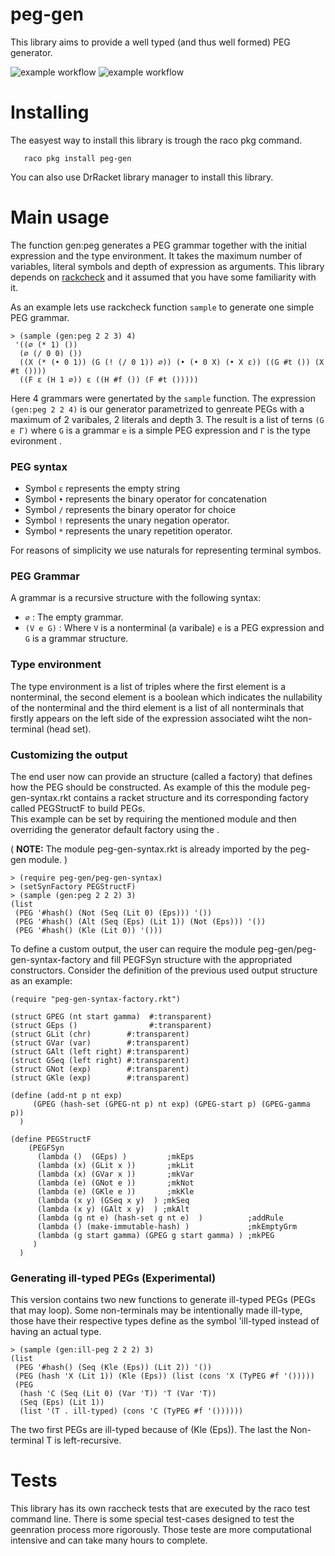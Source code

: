 peg-gen
==============
This library aims to provide a well typed (and thus well formed) PEG generator. 

 

![example workflow](https://github.com/lives-group/pegwfgen/actions/workflows/main.yml/badge.svg)
![example workflow](https://github.com/lives-group/pegwfgen/actions/workflows/test.yml/badge.svg)



# Installing

The easyest way to install this library is trough the raco pkg command. 

```racket
   raco pkg install peg-gen
```
You can also use DrRacket library manager to install this library. 

# Main usage

The function gen:peg generates a PEG grammar together with the initial expression and the type environment. It takes the maximum number of variables, literal symbols and depth of expression as arguments.  This library depends on  [rackcheck](https://docs.racket-lang.org/rackcheck/index.html) and it assumed that you have some familiarity with it. 

As an example lets use rackcheck function `sample` to generate one simple PEG grammar.

```racket
> (sample (gen:peg 2 2 3) 4)
 '((∅ (* 1) ())
  (∅ (/ 0 0) ())
  ((X (* (• 0 1)) (G (! (/ 0 1)) ∅)) (• (• 0 X) (• X ε)) ((G #t ()) (X #t ())))
  ((F ε (H 1 ∅)) ε ((H #f ()) (F #t ()))))
```

Here 4 grammars were genertated by the `sample` function.  The expression `(gen:peg 2 2 4)` is our generator parametrized to genreate PEGs with a maximum of 2 varibales, 2 literals and depth 3. The result is a list of  terns  `(G e Γ)`  where `G` is a  grammar  `e` is a simple PEG expression and `Γ` is the type evironment .


### PEG syntax

* Symbol `ε` represents  the empty string
* Symbol `•` represents the binary operator for concatenation
* Symbol `/` represents the binary operator for choice
* Symbol `!` represents the unary negation operator.
* Symbol `*` represents the unary repetition operator. 

For reasons of simplicity we use naturals for representing terminal symbos. 

### PEG Grammar

A grammar is a recursive structure with the following syntax: 

* `∅` :  The empty grammar.
* `(V e G)` : Where `V` is a nonterminal (a varibale)  `e` is a PEG expression and  `G` is a grammar structure.

### Type environment

The type environment is a list of triples where the first element is a nonterminal, the
second element is a boolean which indicates the nullability of the nonterminal and
the third element is a list of all nonterminals that firstly appears on the left side of
the expression associated wiht the non-terminal (head set). 


### Customizing the output

The end user now can provide an structure (called a factory) that defines how the PEG should be constructed. As example of this 
the module peg-gen-syntax.rkt contains a racket structure and its corresponding factory called PEGStructF to build PEGs.  
This example can be set by requiring the mentioned module and then overriding the generator default factory using the .

( **NOTE:** The module  peg-gen-syntax.rkt is already imported by the peg-gen module. )

```racket
> (require peg-gen/peg-gen-syntax)
> (setSynFactory PEGStructF)
> (sample (gen:peg 2 2 2) 3)
(list
 (PEG '#hash() (Not (Seq (Lit 0) (Eps))) '())
 (PEG '#hash() (Alt (Seq (Eps) (Lit 1)) (Not (Eps))) '())
 (PEG '#hash() (Kle (Lit 0)) '()))
```

To define a custom output, the user can require the module peg-gen/peg-gen-syntax-factory
and fill PEGFSyn structure with the appropriated constructors. Consider the definition of
the previous used output structure as an example: 

```racket
(require "peg-gen-syntax-factory.rkt")

(struct GPEG (nt start gamma)  #:transparent)
(struct GEps ()                #:transparent)
(struct GLit (chr)        #:transparent)
(struct GVar (var)        #:transparent)
(struct GAlt (left right) #:transparent)
(struct GSeq (left right) #:transparent)
(struct GNot (exp)        #:transparent)
(struct GKle (exp)        #:transparent)

(define (add-nt p nt exp)
     (GPEG (hash-set (GPEG-nt p) nt exp) (GPEG-start p) (GPEG-gamma p))
  )

(define PEGStructF
    (PEGFSyn
      (lambda ()  (GEps) )         ;mkEps
      (lambda (x) (GLit x ))       ;mkLit
      (lambda (x) (GVar x ))       ;mkVar
      (lambda (e) (GNot e ))       ;mkNot
      (lambda (e) (GKle e ))       ;mkKle
      (lambda (x y) (GSeq x y)  ) ;mkSeq
      (lambda (x y) (GAlt x y)  ) ;mkAlt
      (lambda (g nt e) (hash-set g nt e)  )          ;addRule
      (lambda () (make-immutable-hash) )             ;mkEmptyGrm
      (lambda (g start gamma) (GPEG g start gamma) ) ;mkPEG
     )
  )

 ```

### Generating ill-typed PEGs (Experimental)

This version contains two new functions to generate ill-typed PEGs (PEGs that may loop).
Some non-terminals may be intentionally made ill-type, those have their respective types 
define as the symbol 'ill-typed instead of having an actual type. 
 
```racket
> (sample (gen:ill-peg 2 2 2) 3)
(list
 (PEG '#hash() (Seq (Kle (Eps)) (Lit 2)) '())
 (PEG (hash 'X (Lit 1)) (Kle (Eps)) (list (cons 'X (TyPEG #f '()))))
 (PEG
  (hash 'C (Seq (Lit 0) (Var 'T)) 'T (Var 'T))
  (Seq (Eps) (Lit 1))
  (list '(T . ill-typed) (cons 'C (TyPEG #f '())))))
```
The two first PEGs are ill-typed because of (Kle (Eps)). The last the Non-terminal T is left-recursive. 

# Tests

This library has its own raccheck tests that are executed by the raco test command line. 
There is some special test-cases designed to test the geenration process more rigorously. Those teste are more computational intensive and can take many hours to complete. 





